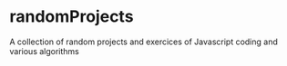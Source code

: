 # randomProjects
A collection of random projects and exercices of Javascript coding and various algorithms
